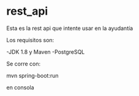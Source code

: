 # rest_api
Esta es la rest api que intente usar en la ayudantía


Los requisitos son:

-JDK 1.8 y Maven 
-PostgreSQL

Se corre con:

mvn spring-boot:run

en consola

